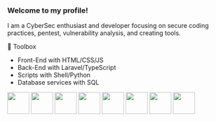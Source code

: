 ### Welcome to my profile!

I am a CyberSec enthusiast and developer focusing on secure coding practices, pentest, vulnerability analysis, and creating tools.




🧰 Toolbox
  <ul>
      <li>Front-End with HTML/CSS/JS</li>
      <li>Back-End with Laravel/TypeScript</li>
      <li>Scripts with Shell/Python</li>
      <li>Database services with SQL</li>
  </ul>
  <div>
    <img height='50em' src='https://cdn.worldvectorlogo.com/logos/powershell.svg'>
    <img height='50em' src='https://www.php.net/images/logos/new-php-logo.svg'>
    <img height='50em' src='https://cdn.worldvectorlogo.com/logos/laravel-2.svg'>
    <img height='50em' src="https://cdn.worldvectorlogo.com/logos/typescript.svg">
    <img height='50em' src="https://cdn.worldvectorlogo.com/logos/logo-javascript.svg">
    <img height='50em' src="https://cdn.worldvectorlogo.com/logos/python-5.svg">
    <img height='50em' src="https://cdn.worldvectorlogo.com/logos/html-1.svg">
    <img height='50em' src='https://cdn.worldvectorlogo.com/logos/css-3.svg'>
  </div>


 

